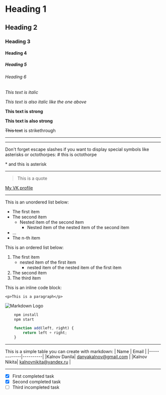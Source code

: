 <!-- Headings -->
# Heading 1
## Heading 2
### Heading 3
#### Heading 4
##### Heading 5
###### Heading 6

<!-- Italic text -->
*This text is italic*

_This text is also italic like the one above_

<!-- Bolded text -->
**This text is strong**

__This text is also strong__

<!-- Strikethrough text -->
~~This text~~ is strikethrough

<!-- Horizontal rule (separator) -->

---
___

<!-- Escapes -->
Don't forget escape slashes if you want to display special symbols like asterisks or octothorpes:
\# this is octothorpe

\* and this is asterisk

---

<!-- Blockquote -->
> This is a quote

<!-- Links -->
[My VK profile](https://vk.com/danyakalnov "This is my profile in VK social network")

---

<!-- Unordered lists -->

This is an unordered list below:
* The first item
* The second item
    * Nested item of the second item
        * Nested item of the nested item of the second item
* ...
* The n-th item

<!-- Ordered list -->
This is an ordered list below:
1. The first item 
    - nested item of the first item
        - nested item of the nested item of the first item
2. The second item
3. The third item

<!-- Inline code block -->
This is an inline code block:

`<p>This is a paragraph</p>`

<!-- Image -->
![Markdown Logo](https://markdown-here.com/img/icon256.png)

<!-- Github Markdown -->

<!-- Code blocks -->

```bash
    npm install
    npm start
```

```javascript
    function add(left, right) {
        return left + right;
    }
```

---

<!-- Tables -->
This is a simple table you can create with markdown:
| Name        | Email    |
|-------------|----------|
|Kalnov Danila| danyakalnov@gmail.com |
|Kalnov Nikita| kalnovnikita@yandex.ru |

---

<!-- Taks Lists -->

* [x] First completed task
* [x] Second completed task
* [ ] Third incompleted task